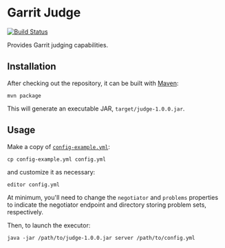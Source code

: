 Garrit Judge
============

[![Build Status](https://secure.travis-ci.org/Garrit/judge.svg?branch=master)](https://travis-ci.org/Garrit/judge)

Provides Garrit judging capabilities.

Installation
------------

After checking out the repository, it can be built with
[Maven](http://maven.apache.org/):

```
mvn package
```

This will generate an executable JAR, `target/judge-1.0.0.jar`.

Usage
-----

Make a copy of
[`config-example.yml`](https://github.com/Garrit/judge/blob/master/config-example.yml):

```
cp config-example.yml config.yml
```

and customize it as necessary:

```
editor config.yml
```

At minimum, you'll need to change the `negotiator` and `problems` properties to
indicate the negotiator endpoint and directory storing problem sets,
respectively.

Then, to launch the executor:

```
java -jar /path/to/judge-1.0.0.jar server /path/to/config.yml
```